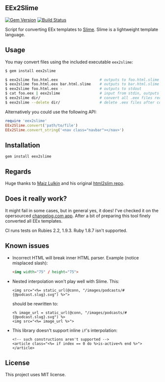 ## EEx2Slime

[![Gem Version](https://badge.fury.io/rb/eex2slime.svg)](https://badge.fury.io/rb/eex2slime)
[![Build Status](https://travis-ci.org/hedgesky/eex2slime.svg?branch=master)](https://travis-ci.org/hedgesky/eex2slime)

Script for converting EEx templates to [Slime](http://slime-lang.com). Slime is a lightweight template language.

## Usage

You may convert files using the included executable `eex2slime`:

```bash
$ gem install eex2slime

$ eex2slime foo.html.eex                   # outputs to foo.html.slime by default
$ eex2slime foo.html.eex bar.html.slime    # outputs to bar.html.slime
$ eex2slime foo.html.eex -                 # outputs to stdout
$ cat foo.eex | eex2slime                  # input from stdin, outputs to stdout
$ eex2slime dir/                           # convert all .eex files recursively
$ eex2slime --delete dir/                  # delete .eex files after convertion. Be sure you have a backup!
```

Alternatively you could use the following API:

```ruby
require 'eex2slime'
EEx2Slime.convert('path/to/file')
EEx2Slime.convert_string('<nav class="navbar"></nav>')
```

## Installation

    gem install eex2slime

## Regards

Huge thanks to [Maiz Lulkin](https://github.com/joaomilho) and his original [html2slim repo](https://github.com/slim-template/html2slim).

## Does it really work?

It might fail in some cases, but in general yes, it does! I've checked it on the opersourced [changelog.com app](https://github.com/thechangelog/changelog.com). After a bit of preparing this tool finely converted all EEx templates.

CI runs tests on Rubies 2.2, 1.9.3. Ruby 1.8.7 isn't supported.

## Known issues

- Incorrect HTML will break inner HTML parser. Example (notice misplaced slash):

    ```html
    <img width="75" / height="75">
    ```

- Nested interpolation won't play well with Slime. This:

    ```erb
    <img src="<%= static_url(@conn, "/images/podcasts/#{@podcast.slug}.svg") %>">
    ```

    should be rewritten to:

    ```erb
    <% image_url = static_url(@conn, "/images/podcasts/#{@podcast.slug}.svg") %>
    <img src="<%= image_url %>">
    ```

- This library doesn't support inline `if`'s interpolation:

    ```erb
    <!-- such constructions aren't supported -->
    <article class="<%= if index == 0 do %>is-active<% end %>"></article>
    ```

## License

This project uses MIT license.
